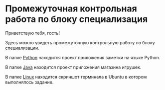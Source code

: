 # Промежуточная контрольная работа по блоку специализация

Приветствую тебя, гость!

Здесь можно увидеть промежуточную контрольную работу по блоку специализации.

В папке [Python](https://github.com/MoJIoToK/Specialization_block_test/tree/main/Python "Чтобы увидеть папку следует нажать сюда") находится проект приложения заметки на языке Python.

В папке [Java](https://github.com/MoJIoToK/Specialization_block_test/tree/main/Java "Нажмите") находится проект приложения магазина игрушек.

В папке [Linux](https://github.com/MoJIoToK/Specialization_block_test/tree/main/Linux "Ну раз уж нажали на предыдущие, то и сюда нажмите") находится скриншот терминала в Ubuntu в котором выполнялось задание.